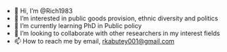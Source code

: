 - 👋 Hi, I’m @Rich1983
- 👀 I’m interested in public goods provision, ethnic diversity and politics
- 🌱 I’m currently learning PhD in Public policy
- 💞️ I’m looking to collaborate with other researchers in my interest fields
- 📫 How to reach me by email, rkabutey001@gmail.com

<!---
Rich1983/Rich1983 is a ✨ special ✨ repository because its `README.md` (this file) appears on your GitHub profile.
You can click the Preview link to take a look at your changes.
--->
